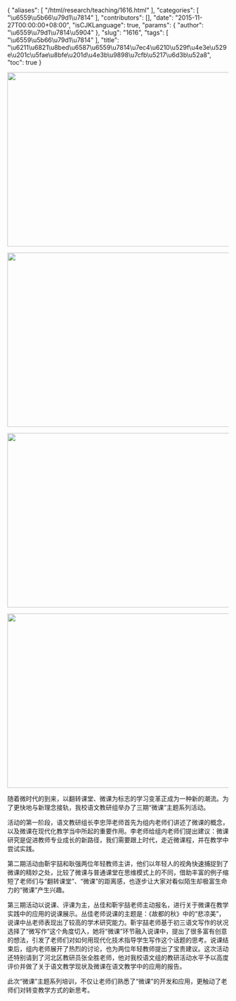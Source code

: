 {
    "aliases": [
        "/html/research/teaching/1616.html"
    ],
    "categories": [
        "\u6559\u5b66\u79d1\u7814"
    ],
    "contributors": [],
    "date": "2015-11-27T00:00:00+08:00",
    "isCJKLanguage": true,
    "params": {
        "author": "\u6559\u79d1\u7814\u5904"
    },
    "slug": "1616",
    "tags": [
        "\u6559\u5b66\u79d1\u7814"
    ],
    "title": "\u6211\u6821\u8bed\u6587\u6559\u7814\u7ec4\u6210\u529f\u4e3e\u529e\u201c\u5fae\u8bfe\u201d\u4e3b\u9898\u7cfb\u5217\u6d3b\u52a8",
    "toc": true
}


<img
    src="https://cdn.tfls.online/mirror/full/8a14923fda7528fe8c92ccad659c4916bf0af505.jpg"
    style="display:block;margin-left:auto;margin-right:auto;"
    decoding="async"
    fetchpriority="auto"
    loading="lazy"
    height="397"
    width="600"
/>





<img
    src="https://cdn.tfls.online/mirror/full/2bcc12882cb7f8ff7e2d3f7dafc006a66c11de88.jpg"
    style="display:block;margin-left:auto;margin-right:auto;"
    decoding="async"
    fetchpriority="auto"
    loading="lazy"
    height="397"
    width="600"
/>













<img
    src="https://cdn.tfls.online/mirror/full/e28852c65570012f0d4dd64df610ac2f82bf311c.jpg"
    style="display:block;margin-left:auto;margin-right:auto;"
    decoding="async"
    fetchpriority="auto"
    loading="lazy"
    height="397"
    width="600"
/>





<img
    src="https://cdn.tfls.online/mirror/full/3bf483cdf95a3975a45252bdd45d64afe162ebcd.jpg"
    style="display:block;margin-left:auto;margin-right:auto;"
    decoding="async"
    fetchpriority="auto"
    loading="lazy"
    height="397"
    width="600"
/>







随着微时代的到来，以翻转课堂、微课为标志的学习变革正成为一种新的潮流。为了更快地与新理念接轨，我校语文教研组举办了三期“微课”主题系列活动。




活动的第一阶段，语文教研组长李忠萍老师首先为组内老师们讲述了微课的概念，以及微课在现代化教学当中所起的重要作用。李老师给组内老师们提出建议：微课研究是促进教师专业成长的新路径，我们需要跟上时代，走近微课程，并在教学中尝试实践。




第二期活动由靳宇喆和耿强两位年轻教师主讲，他们以年轻人的视角快速捕捉到了微课的精妙之处，比较了微课与普通课堂在思维模式上的不同，借助丰富的例子缩短了老师们与“翻转课堂”、“微课”的距离感，也逐步让大家对看似陌生却极富生命力的“微课”产生兴趣。




第三期活动以说课、评课为主，丛佳和靳宇喆老师主动报名，进行关于微课在教学实践中的应用的说课展示。丛佳老师说课的主题是：《故都的秋》中的“悲凉美”，说课中丛老师表现出了较高的学术研究能力。靳宇喆老师基于初三语文写作的状况选择了“微写作”这个角度切入，她将“微课”环节融入说课中，提出了很多富有创意的想法，引发了老师们对如何用现代化技术指导学生写作这个话题的思考。说课结束后，组内老师展开了热烈的讨论，也为两位年轻教师提出了宝贵建议。这次活动还特别请到了河北区教研员张全胜老师，他对我校语文组的教研活动水平予以高度评价并做了关于语文教学现状及微课在语文教学中的应用的报告。




此次“微课”主题系列培训，不仅让老师们熟悉了“微课”的开发和应用，更触动了老师们对转变教学方式的新思考。




 








  



